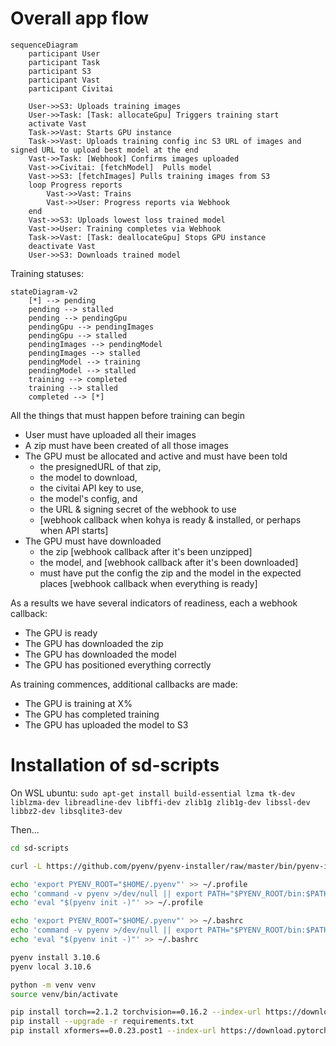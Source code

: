 # Overall app flow

```mermaid
sequenceDiagram
    participant User
    participant Task
    participant S3
    participant Vast
    participant Civitai

    User->>S3: Uploads training images
    User->>Task: [Task: allocateGpu] Triggers training start
    activate Vast
    Task->>Vast: Starts GPU instance
    Task->>Vast: Uploads training config inc S3 URL of images and signed URL to upload best model at the end
    Vast->>Task: [Webhook] Confirms images uploaded
    Vast->>Civitai: [fetchModel]  Pulls model
    Vast->>S3: [fetchImages] Pulls training images from S3
    loop Progress reports
        Vast->>Vast: Trains
        Vast->>User: Progress reports via Webhook
    end
    Vast->>S3: Uploads lowest loss trained model
    Vast->>User: Training completes via Webhook
    Task->>Vast: [Task: deallocateGpu] Stops GPU instance
    deactivate Vast
    User->>S3: Downloads trained model
```

Training statuses:

```mermaid
stateDiagram-v2
    [*] --> pending
    pending --> stalled
    pending --> pendingGpu
    pendingGpu --> pendingImages
    pendingGpu --> stalled
    pendingImages --> pendingModel
    pendingImages --> stalled
    pendingModel --> training
    pendingModel --> stalled
    training --> completed
    training --> stalled
    completed --> [*]
```

All the things that must happen before training can begin

-   User must have uploaded all their images
-   A zip must have been created of all those images
-   The GPU must be allocated and active and must have been told
    -   the presignedURL of that zip,
    -   the model to download,
    -   the civitai API key to use,
    -   the model's config, and
    -   the URL & signing secret of the webhook to use
    -   [webhook callback when kohya is ready & installed, or perhaps when API starts]
-   The GPU must have downloaded
    -   the zip [webhook callback after it's been unzipped]
    -   the model, and [webhook callback after it's been downloaded]
    -   must have put the config the zip and the model in the expected places [webhook callback when everything is ready]

As a results we have several indicators of readiness, each a webhook callback:

-   The GPU is ready
-   The GPU has downloaded the zip
-   The GPU has downloaded the model
-   The GPU has positioned everything correctly

As training commences, additional callbacks are made:

-   The GPU is training at X%
-   The GPU has completed training
-   The GPU has uploaded the model to S3

# Installation of sd-scripts

On WSL ubuntu: `sudo apt-get install build-essential lzma tk-dev liblzma-dev libreadline-dev libffi-dev zlib1g zlib1g-dev libssl-dev libbz2-dev libsqlite3-dev`

Then...

```bash
cd sd-scripts

curl -L https://github.com/pyenv/pyenv-installer/raw/master/bin/pyenv-installer | bash

echo 'export PYENV_ROOT="$HOME/.pyenv"' >> ~/.profile
echo 'command -v pyenv >/dev/null || export PATH="$PYENV_ROOT/bin:$PATH"' >> ~/.profile
echo 'eval "$(pyenv init -)"' >> ~/.profile

echo 'export PYENV_ROOT="$HOME/.pyenv"' >> ~/.bashrc
echo 'command -v pyenv >/dev/null || export PATH="$PYENV_ROOT/bin:$PATH"' >> ~/.bashrc
echo 'eval "$(pyenv init -)"' >> ~/.bashrc

pyenv install 3.10.6
pyenv local 3.10.6

python -m venv venv
source venv/bin/activate

pip install torch==2.1.2 torchvision==0.16.2 --index-url https://download.pytorch.org/whl/cu118
pip install --upgrade -r requirements.txt
pip install xformers==0.0.23.post1 --index-url https://download.pytorch.org/whl/cu118
```
